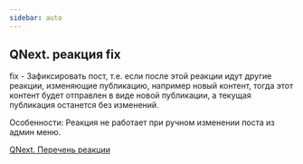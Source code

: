 ```yaml
---
sidebar: auto
---
```


## QNext. реакция fix

fix - Зафиксировать пост, т.е. если после этой реакции идут другие реакции, изменяющие публикацию, например новый контент, тогда этот контент будет отправлен в виде новой публикации, а текущая публикация останется без изменений.

Особенности:
Реакция не работает при ручном изменении поста из админ меню.



[QNext. Перечень реакции](/docs-test/ph/QNext-admin-reaction-about-05-01)